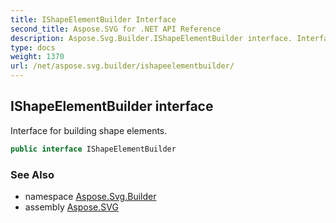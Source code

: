 ```yaml
---
title: IShapeElementBuilder Interface
second_title: Aspose.SVG for .NET API Reference
description: Aspose.Svg.Builder.IShapeElementBuilder interface. Interface for building shape elements
type: docs
weight: 1370
url: /net/aspose.svg.builder/ishapeelementbuilder/
---
```

## IShapeElementBuilder interface

Interface for building shape elements.

```csharp
public interface IShapeElementBuilder
```

### See Also

* namespace [Aspose.Svg.Builder](../../aspose.svg.builder/)
* assembly [Aspose.SVG](../../)
